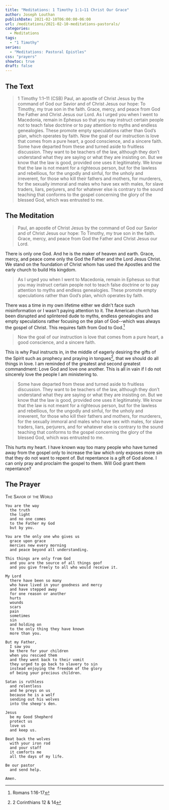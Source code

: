 ```yaml
---
title: "Meditations: 1 Timothy 1:1–11 Christ Our Grace"
author: Joseph Louthan
publishDate: 2021-02-10T06:00:00-06:00
url: /meditations/2021-02-10-meditations-pastorals/
categories:
  - Meditations
tags:
  - "1 Timothy"
series:
  - "Meditations: Pastoral Epistles"
css: "prayers"
showtoc: true
draft: false
---
```


## The Text

> 1 Timothy 1:1–11 (CSB) Paul, an apostle of Christ Jesus by the command of God our Savior and of Christ Jesus our hope:  To Timothy, my true son in the faith. Grace, mercy, and peace from God the Father and Christ Jesus our Lord.  As I urged you when I went to Macedonia, remain in Ephesus so that you may instruct certain people not to teach false doctrine  or to pay attention to myths and endless genealogies. These promote empty speculations rather than God’s plan, which operates by faith.  Now the goal of our instruction is love that comes from a pure heart, a good conscience, and a sincere faith.  Some have departed from these and turned aside to fruitless discussion.  They want to be teachers of the law, although they don’t understand what they are saying or what they are insisting on.  But we know that the law is good, provided one uses it legitimately.  We know that the law is not meant for a righteous person, but for the lawless and rebellious, for the ungodly and sinful, for the unholy and irreverent, for those who kill their fathers and mothers, for murderers,  for the sexually immoral and males who have sex with males, for slave traders, liars, perjurers, and for whatever else is contrary to the sound teaching  that conforms to the gospel concerning the glory of the blessed God, which was entrusted to me.

## The Meditation

> Paul, an apostle of Christ Jesus by the command of God our Savior and of Christ Jesus our hope:  To Timothy, my true son in the faith. Grace, mercy, and peace from God the Father and Christ Jesus our Lord.

There is only one God. And he is the maker of heaven and earth. Grace, mercy, and peace come only the God the Father and the Lord Jesus Christ.  We stand on the foundation of Christ whom has used the Apostles and the early church to build His kingdom.

> As I urged you when I went to Macedonia, remain in Ephesus so that you may instruct certain people not to teach false doctrine or to pay attention to myths and endless genealogies. These promote empty speculations rather than God’s plan, which operates by faith.

There was a time in my own lifetime either we didn't face such misinformation or I wasn't paying attention to it. The American church has been disrupted and splintered dude to myths, endless genealogies and empty speculations rather focusing on the plan of God--which was always the gospel of Christ. This requires faith from God to God.[^1]

[^1]: Romans 1:16-17

> Now the goal of our instruction is love that comes from a pure heart, a good conscience, and a sincere faith.

This is why Paul instructs in, in the middle of eagerly desiring the gifts of the Spirit such as prophecy and praying in tongues[^2], that we should do all things in love. I am reminded of the greatest and second greatest commandment: Love God and love one another. This is all in vain if I do not sincerely love the people I am ministering to.

[^2]: 2 Corinthians 12 & 14

> Some have departed from these and turned aside to fruitless discussion.  They want to be teachers of the law, although they don’t understand what they are saying or what they are insisting on. But we know that the law is good, provided one uses it legitimately.  We know that the law is not meant for a righteous person, but for the lawless and rebellious, for the ungodly and sinful, for the unholy and irreverent, for those who kill their fathers and mothers, for murderers,  for the sexually immoral and males who have sex with males, for slave traders, liars, perjurers, and for whatever else is contrary to the sound teaching  that conforms to the gospel concerning the glory of the blessed God, which was entrusted to me.

This hurts my heart. I have known way too many people who have turned away from the gospel only to increase the law which only exposes more sin that they do not want to repent of.  But repentance is a gift of God alone. I can only pray and proclaim the gospel to them.  Will God grant them repentance?

## The Prayer

<div style="font-variant: small-caps;">
The Savior of the World
</div>

```text
You are the way
  the truth
  the light
  and no one comes
  to the Father my God
  but by you.

You are the only one who gives us
  grace upon grace
  mercies new every morning
  and peace beyond all understanding.

This things are only from God
  and you are the source of all things goof
  and you give freely to all who would receive it.

My Lord
  there have been so many
  who have lived in your goodness and mercy
  and have stepped away
  for one reason or another
  hurts
  wounds
  scars
  pain
  sometimes
  sin
  and holding on
  to the only thing they have known
  more than you.

But my Father,
  I saw you
  be there for your children
  when you rescued them
  and they went back to their vomit
  they urged to go back to slavery to sin
  instead enjoying the freedom of the glory 
  of being your precious children.

Satan is ruthless
  and relentless
  and he preys on us
  because he is a wolf
  sending out his wolves
  into the sheep's den.

Jesus
  be my Good Shepherd
  protect us
  love us
  and keep us.

Beat back the wolves
  with your iron rod
  and your staff
  it comforts me
  all the days of my life.

Be our pastor
  and send help.

Amen.
```
